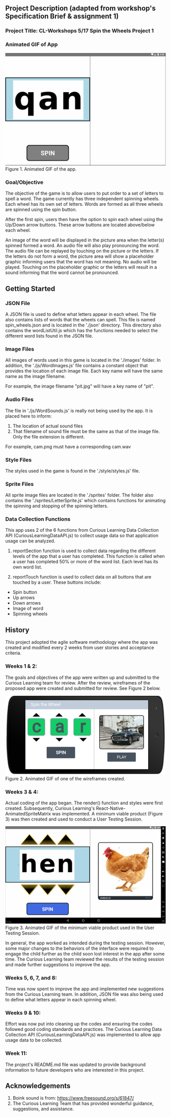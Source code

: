 ## Project Description (adapted from workshop's Specification Brief & assignment 1)

### Project Title: CL-Workshops 5/17 Spin the Wheels Project 1

### Animated GIF of App
![Spin Wheels Game](/images/readmeimages/spinwheelsintro.gif)
Figure 1. Animated GIF of the app.

### Goal/Objective
The objective of the game is to allow users to put order to a set of
letters to spell a word. The game currently has three independent
spinning wheels. Each wheel has its own set of letters. Words are formed
as all three wheels are spinned using the spin button.

After the first spin, users then have the option to spin each wheel
using the Up/Down arrow buttons. These arrow buttons are located
above/below each wheel.

An image of the word will be displayed in the picture area when the letter(s)
spinned formed a word. An audio file will also play pronouncing the word.
The audio file can be replayed by touching on the picture or the letters.
If the letters do not form a word, the picture area will show a placeholder
graphic informing users that the word has not meaning. No audio will be
played. Touching on the placeholder graphic or the letters will result in
a sound informing that the word cannot be pronounced.

## Getting Started

### JSON File
A JSON file is used to define what letters appear in each wheel. The file
also contains lists of words that the wheels can spell. This file is named
spin_wheels.json and is located in the './json' directory. This directory
also contains the wordListUtil.js which has the functions needed to select
the different word lists found in the JSON file.

### Image Files
All images of words used in this game is located in the './images' folder.
In addition, the './js/WordImages.js' file contains a constant object
that provides the location of each image file. Each key name will have
the same name as the image filename.

For example, the image filename "pit.jpg" will have a key name of "pit".

### Audio Files
The file in './js/WordSounds.js' is really not being used by the app.
It is placed here to inform:

1. The location of actual sound files
1. That filename of sound file must be the same as that of the image file.
Only the file extension is different.

For example, cam.png must have a corresponding cam.wav

### Style Files
The styles used in the game is found in the './style/styles.js' file.

### Sprite Files
All sprite image files are located in the './sprites' folder. The folder
also contains the './sprites/LetterSprite.js' which contains functions for
animating the spinning and stopping of the spinning letters.

### Data Collection Functions
This app uses 2 of the 6 functions from Curious Learning Data Collection API
(CuriousLearningDataAPI.js) to collect usage data so that application usage
can be analyzed.

1. reportSection function is used to collect data regarding the different
levels of the app that a user has completed. This function is called
when a user has completed 50% or more of the word list. Each level has its
own word list.

1. reportTouch function is used to collect data on all buttons that are
touched by a user. These buttons include:
  * Spin button
  * Up arrows
  * Down arrows
  * Image of word
  * Spinning wheels

## History
This project adopted the agile software methodology where the app was created
and modified every 2 weeks from user stories and acceptance criteria.

### Weeks 1 & 2:
The goals and objectives of the app were written up and submitted to the
Curious Learning team for review. After the review, wireframes of the proposed
app were created and submitted for review. See Figure 2 below.

![Spin Wheels Game](/images/readmeimages/wireframe01.png)
Figure 2. Animated GIF of one of the wireframes created.


### Weeks 3 & 4:
Actual coding of the app began. The render() function and styles were first
created. Subsequently, Curious Learning's React-Native-AnimatedSpriteMatrix
was implemented. A minimum viable product (Figure 3) was then created and used
to conduct a User Testing Session.

![Spin Wheels Game](/images/readmeimages/spin_by_wheel.gif)
Figure 3. Animated GIF of the minimum viable product used in the User Testing
Session.

In general, the app worked as intended during the testing session. However,
some major changes to the behaviors of the interface were required to engage
the child further as the child soon lost interest in the app after some time.
The Curious Learning team reviewed the results of the testing session and
made further suggestions to improve the app.

### Weeks 5, 6, 7, and 8:
Time was now spent to improve the app and implemented new suggestions from
the Curious Learning team. In addition, JSON file was also being used to
define what letters appear in each spinning wheel.

### Weeks 9 & 10:
Effort was now put into cleaning up the codes and ensuring the codes followed
good coding standards and practices. The Curious Learning Data Collection API
(CuriousLearningDataAPI.js) was implemented to allow app usage data to be
collected.

### Week 11:
The project's README.md file was updated to provide background information to
future developers who are interested in this project.

## Acknowledgements
1. Boink sound is from: https://www.freesound.org/s/61847/
2. The Curious Learning Team that has provided wonderful guidance, suggestions,
and assistance.
